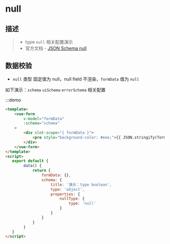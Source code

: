 # null

## 描述
>* type `null` 相关配置演示
>* 官方文档 - [JSON Schema null](https://json-schema.org/understanding-json-schema/reference/null.html)

## 数据校验
* `null` 类型 固定值为 null，null field 不渲染，`formData` 值为 `null`

如下演示：`schema` `uiSchema` `errorSchema` 相关配置

:::demo
```html
<template>
    <vue-form
        v-model="formData"
        :schema="schema"
    >
        <div slot-scope="{ formData }">
            <pre style="background-color: #eee;">{{ JSON.stringify(formData, null, 4) }}</pre>
        </div>
    </vue-form>
</template>
<script>
   export default {
        data() {
            return {
                formData: {},
                schema: {
                    title: '演示：type boolean',
                    type: 'object',
                    properties: {
                        nullType: {
                            type: 'null'
                        }
                    }
                }
            }
        }
   }
</script>
```


